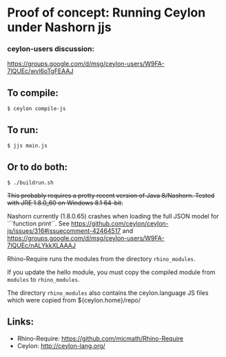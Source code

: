 # Proof of concept: Running Ceylon under Nashorn jjs

### ceylon-users discussion:

https://groups.google.com/d/msg/ceylon-users/W9FA-7lQUEc/wvl6oTgFEAAJ


## To compile:

    $ ceylon compile-js


## To run:

    $ jjs main.js


## Or to do both:

    $ ./buildrun.sh

~~This probably requires a pretty recent version of Java 8/Nashorn. Tested with JRE 1.8.0_60 on Windows 8.1 64-bit.~~

Nashorn currently (1.8.0.65) crashes when loading the full JSON model for ```function print``.
See https://github.com/ceylon/ceylon-js/issues/316#issuecomment-42464517 and
https://groups.google.com/d/msg/ceylon-users/W9FA-7lQUEc/nALYkkXLAAAJ



Rhino-Require runs the modules from the directory `rhino_modules`.

If you update the hello module, you must copy the compiled module from
`modules` to `rhino_modules`.

The directory `rhino_modules` also contains the ceylon.language JS files
which were copied from ${ceylon.home}/repo/


## Links:

* Rhino-Require: https://github.com/micmath/Rhino-Require
* Ceylon: http://ceylon-lang.org/
